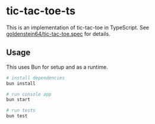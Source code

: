 # tic-tac-toe-ts

This is an implementation of tic-tac-toe in TypeScript. See [goldenstein64/tic-tac-toe.spec](https://github.com/goldenstein64/tic-tac-toe.spec) for details.

## Usage

This uses Bun for setup and as a runtime.

```sh
# install dependencies
bun install

# run console app
bun start

# run tests
bun test
```
